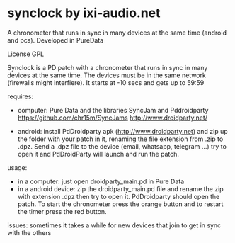 # synclock by ixi-audio.net
A chronometer that runs in sync in many devices at the same time (android and pcs). Developed in PureData

License GPL

Synclock is a PD patch with a chronometer that runs in sync in many devices at the same time. The devices must be in the same network (firewalls might interfiere). It starts at -10 secs and gets up to 59:59


requires: 
- computer: Pure Data and the libraries SyncJam and Pddroidparty
https://github.com/chr15m/SyncJams
http://www.droidparty.net/ 

- android: install PdDroidparty apk (http://www.droidparty.net) and zip up the folder with your patch in it, renaming the file extension from .zip to .dpz. Send a .dpz file to the device (email, whatsapp, telegram ...) try to open it and PdDroidParty will launch and run the patch.

usage:
- in a computer: just open droidparty_main.pd in Pure Data
- in a android device: zip the droidparty_main.pd file and rename the zip with extension .dpz then try to open it. PdDroidparty should open the patch. To start the chronometer press the orange button and to restart the timer press the red button.

issues:
sometimes it takes a while for new devices that join to get in sync with the others
